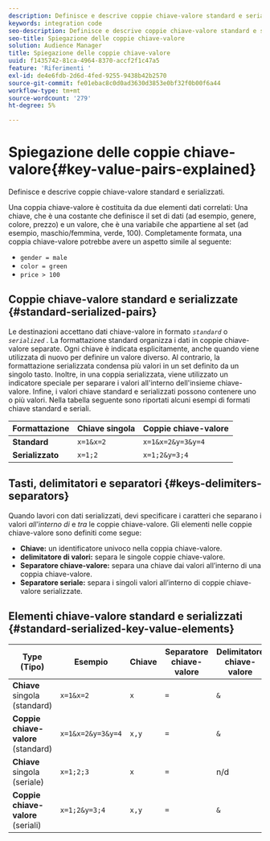 ```yaml
---
description: Definisce e descrive coppie chiave-valore standard e serializzati.
keywords: integration code
seo-description: Definisce e descrive coppie chiave-valore standard e serializzati.
seo-title: Spiegazione delle coppie chiave-valore
solution: Audience Manager
title: Spiegazione delle coppie chiave-valore
uuid: f1435742-81ca-4964-8370-accf2f1c47a5
feature: 'Riferimenti '
exl-id: de4e6fdb-2d6d-4fed-9255-9438b42b2570
source-git-commit: fe01ebac8c0d0ad3630d3853e0bf32f0b00f6a44
workflow-type: tm+mt
source-wordcount: '279'
ht-degree: 5%

---
```


# Spiegazione delle coppie chiave-valore{#key-value-pairs-explained}

Definisce e descrive coppie chiave-valore standard e serializzati.

<!-- 

c_key_value_explained.xml

 -->

Una coppia chiave-valore è costituita da due elementi dati correlati: Una chiave, che è una costante che definisce il set di dati (ad esempio, genere, colore, prezzo) e un valore, che è una variabile che appartiene al set (ad esempio, maschio/femmina, verde, 100). Completamente formata, una coppia chiave-valore potrebbe avere un aspetto simile al seguente:

* `gender = male`
* `color = green`
* `price > 100`

## Coppie chiave-valore standard e serializzate {#standard-serialized-pairs}

Le destinazioni accettano dati chiave-valore in formato *`standard`* o *`serialized`* . La formattazione standard organizza i dati in coppie chiave-valore separate. Ogni chiave è indicata esplicitamente, anche quando viene utilizzata di nuovo per definire un valore diverso. Al contrario, la formattazione serializzata condensa più valori in un set definito da un singolo tasto. Inoltre, in una coppia serializzata, viene utilizzato un indicatore speciale per separare i valori all&#39;interno dell&#39;insieme chiave-valore. Infine, i valori chiave standard e serializzati possono contenere uno o più valori. Nella tabella seguente sono riportati alcuni esempi di formati chiave standard e seriali.

| Formattazione | Chiave singola | Coppie chiave-valore |
|---|---|---|
| **Standard** | `x=1&x=2` | `x=1&x=2&y=3&y=4` |
| **Serializzato** | `x=1;2` | `x=1;2&y=3;4` |



## Tasti, delimitatori e separatori {#keys-delimiters-separators}

Quando lavori con dati serializzati, devi specificare i caratteri che separano i valori *all&#39;interno di* e *tra* le coppie chiave-valore. Gli elementi nelle coppie chiave-valore sono definiti come segue:

* **Chiave:** un identificatore univoco nella coppia chiave-valore.
* **delimitatore di valori:** separa le singole coppie chiave-valore.
* **Separatore chiave-valore:** separa una chiave dai valori all’interno di una coppia chiave-valore.
* **Separatore seriale:** separa i singoli valori all’interno di coppie chiave-valore serializzate.

## Elementi chiave-valore standard e serializzati {#standard-serialized-key-value-elements}


| Type (Tipo) | Esempio | Chiave | Separatore chiave-valore | Delimitatore chiave-valore | Separatore seriale |
---------|----------|---------|---------|----------|---------
| **Chiave**  singola (standard) | `x=1&x=2` | `x` | `=` | `&` | n/d |
| **Coppie chiave-valore**  (standard) | `x=1&x=2&y=3&y=4` | `x,y` | `=` | `&` | n/d |
| **Chiave**  singola (seriale) | `x=1;2;3` | `x` | `=` | n/d | `;` |
| **Coppie chiave-valore**  (seriali) | `x=1;2&y=3;4` | `x,y` | `=` | `&` | `;` |
